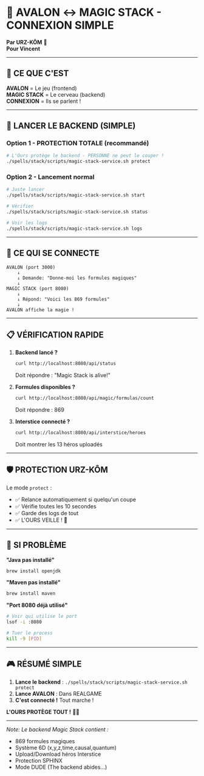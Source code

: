 # 🌟 AVALON ↔️ MAGIC STACK - CONNEXION SIMPLE

**Par URZ-KÔM** 🐻  
**Pour Vincent**

---

## 🎯 CE QUE C'EST

**AVALON** = Le jeu (frontend)  
**MAGIC STACK** = Le cerveau (backend)  
**CONNEXION** = Ils se parlent !

---

## 🚀 LANCER LE BACKEND (SIMPLE)

### Option 1 - PROTECTION TOTALE (recommandé)
```bash
# L'Ours protège le backend - PERSONNE ne peut le couper !
./spells/stack/scripts/magic-stack-service.sh protect
```

### Option 2 - Lancement normal
```bash
# Juste lancer
./spells/stack/scripts/magic-stack-service.sh start

# Vérifier
./spells/stack/scripts/magic-stack-service.sh status

# Voir les logs
./spells/stack/scripts/magic-stack-service.sh logs
```

---

## 🔌 CE QUI SE CONNECTE

```
AVALON (port 3000)
    ↓
    ↓ Demande: "Donne-moi les formules magiques"
    ↓
MAGIC STACK (port 8080)
    ↓
    ↓ Répond: "Voici les 869 formules"
    ↓
AVALON affiche la magie !
```

---

## 📋 VÉRIFICATION RAPIDE

1. **Backend lancé ?**
   ```bash
   curl http://localhost:8080/api/status
   ```
   Doit répondre : "Magic Stack is alive!"

2. **Formules disponibles ?**
   ```bash
   curl http://localhost:8080/api/magic/formulas/count
   ```
   Doit répondre : 869

3. **Interstice connecté ?**
   ```bash
   curl http://localhost:8080/api/interstice/heroes
   ```
   Doit montrer les 13 héros uploadés

---

## 🛡️ PROTECTION URZ-KÔM

Le mode `protect` :
- ✅ Relance automatiquement si quelqu'un coupe
- ✅ Vérifie toutes les 10 secondes
- ✅ Garde des logs de tout
- ✅ L'OURS VEILLE ! 🐻

---

## 🚨 SI PROBLÈME

**"Java pas installé"**
```bash
brew install openjdk
```

**"Maven pas installé"**
```bash
brew install maven
```

**"Port 8080 déjà utilisé"**
```bash
# Voir qui utilise le port
lsof -i :8080

# Tuer le process
kill -9 [PID]
```

---

## 🎮 RÉSUMÉ SIMPLE

1. **Lance le backend** : `./spells/stack/scripts/magic-stack-service.sh protect`
2. **Lance AVALON** : Dans REALGAME
3. **C'est connecté !** Tout marche !

**L'OURS PROTÈGE TOUT !** 🐻💪

---

*Note: Le backend Magic Stack contient :*
- 869 formules magiques
- Système 6D (x,y,z,time,causal,quantum)
- Upload/Download héros Interstice
- Protection SPHINX
- Mode DUDE (The backend abides...)